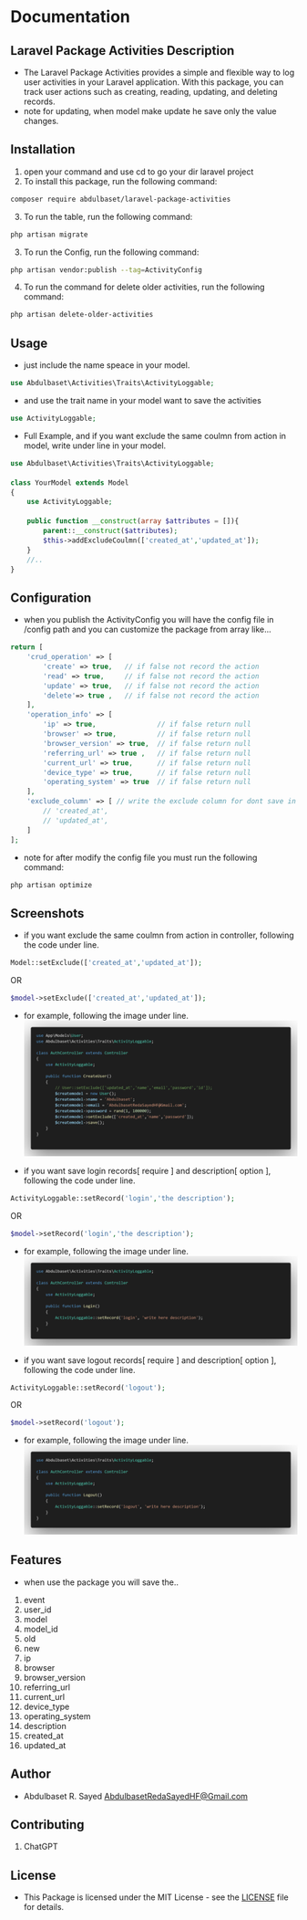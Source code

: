 # Documentation

## Laravel Package Activities Description
- The Laravel Package Activities provides a simple and flexible way to log user activities in your Laravel application. With this package, you can track user actions such as creating, reading, updating, and deleting records.
- note for updating, when model make update he save only the value changes.

## Installation
1. open your command and use cd to go your dir laravel project
2. To install this package, run the following command:
```bash
composer require abdulbaset/laravel-package-activities
```
3. To run the table, run the following command:
```bash
php artisan migrate
```
3. To run the Config, run the following command:
```bash
php artisan vendor:publish --tag=ActivityConfig
```
4. To run the command for delete older activities, run the following command:
```bash
php artisan delete-older-activities
```

## Usage
- just include the name speace in your model.
```php
use Abdulbaset\Activities\Traits\ActivityLoggable;
```
- and use the trait name in your model want to save the activities
```php
use ActivityLoggable;
```

- Full Example, and if you want exclude the same coulmn from action in model, write under line in your model.
```php
use Abdulbaset\Activities\Traits\ActivityLoggable;

class YourModel extends Model
{
    use ActivityLoggable;

    public function __construct(array $attributes = []){
        parent::__construct($attributes);
        $this->addExcludeCoulmn(['created_at','updated_at']);
    }
    //..
}
```

## Configuration
- when you publish the ActivityConfig you will have the config file in /config path and you can customize the package from array like...
```php
return [
    'crud_operation' => [
        'create' => true,   // if false not record the action
        'read' => true,     // if false not record the action
        'update' => true,   // if false not record the action
        'delete'=> true ,   // if false not record the action
    ],
    'operation_info' => [
        'ip' => true,               // if false return null
        'browser' => true,          // if false return null
        'browser_version' => true,  // if false return null
        'referring_url' => true ,   // if false return null
        'current_url' => true,      // if false return null
        'device_type' => true,      // if false return null
        'operating_system' => true  // if false return null
    ],
    'exclude_column' => [ // write the exclude column for dont save in [old] and [new] column package, and if you exclude all the column will return null and will not save the action
        // 'created_at', 
        // 'updated_at', 
    ]
];
```
- note for after modify the config file you must run the following command:
```bash
php artisan optimize
```

## Screenshots
- if you want exclude the same coulmn from action in controller, following the code under line.
```php
Model::setExclude(['created_at','updated_at']);
```
OR
```php
$model->setExclude(['created_at','updated_at']);
```
- for example, following the image under line.
![Screenshot 1](/media/exclude.png)

- if you want save login records[ require ] and description[ option ], following the code under line.
```php
ActivityLoggable::setRecord('login','the description');
```
OR
```php
$model->setRecord('login','the description');
```
- for example, following the image under line.
![Screenshot 1](/media/login.png)

- if you want save logout records[ require ] and description[ option ], following the code under line.
```php
ActivityLoggable::setRecord('logout');
```
OR
```php
$model->setRecord('logout');
```
- for example, following the image under line.
![Screenshot 1](/media/logout.png)

## Features
- when use the package you will save the..
1. event
2. user_id
3. model
4. model_id
5. old
6. new
7. ip
8. browser
9. browser_version
10. referring_url
11. current_url
12. device_type
13. operating_system
14. description
15. created_at
16. updated_at

## Author
- Abdulbaset R. Sayed <AbdulbasetRedaSayedHF@Gmail.com>

## Contributing
1. ChatGPT

## License
- This Package is licensed under the MIT License - see the [LICENSE](LICENSE) file for details.